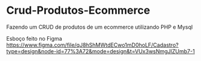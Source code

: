 # Crud-Produtos-Ecommerce
Fazendo um CRUD de produtos de um ecommerce utilizando PHP e Mysql

Esboço feito no Figma
https://www.figma.com/file/qJ8hShMWtdECwo1mD0hoLF/Cadastro?type=design&node-id=77%3A72&mode=design&t=VUx3wsNmgJlZUmb7-1
